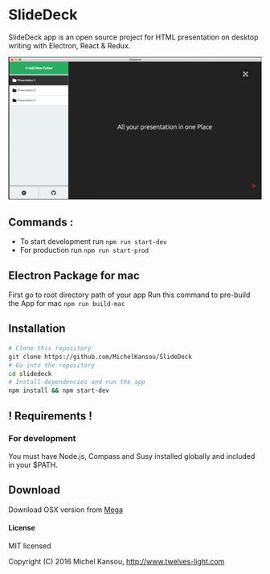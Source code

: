 
# SlideDeck
SlideDeck app is an open source project for HTML presentation on desktop writing with Electron, React & Redux.

![alt text][logo]

[logo]: app/img/SlideDeck-Screenshot.png "SlideDeck App"

## Commands :
* To start development run `npm run start-dev`
* For production run `npm run start-prod`

## Electron Package for mac
First go to root directory path of your app
Run this command to pre-build the App for mac
`npm run build-mac`

## Installation
```bash
# Clone this repository
git clone https://github.com/MichelKansou/SlideDeck
# Go into the repository
cd slidedeck
# Install dependencies and run the app
npm install && npm start-dev
```
## ! Requirements !

### For development
You must have Node.js, Compass and Susy installed globally and included in your $PATH.


## Download

Download OSX version from [Mega](https://mega.nz/#!b4l02baT!74RTQ4AB3VqjYLrj8NAgC9n3Bk-cNRoEc5YCsxss7g0)

#### License

MIT licensed

Copyright (C) 2016 Michel Kansou, http://www.twelves-light.com
